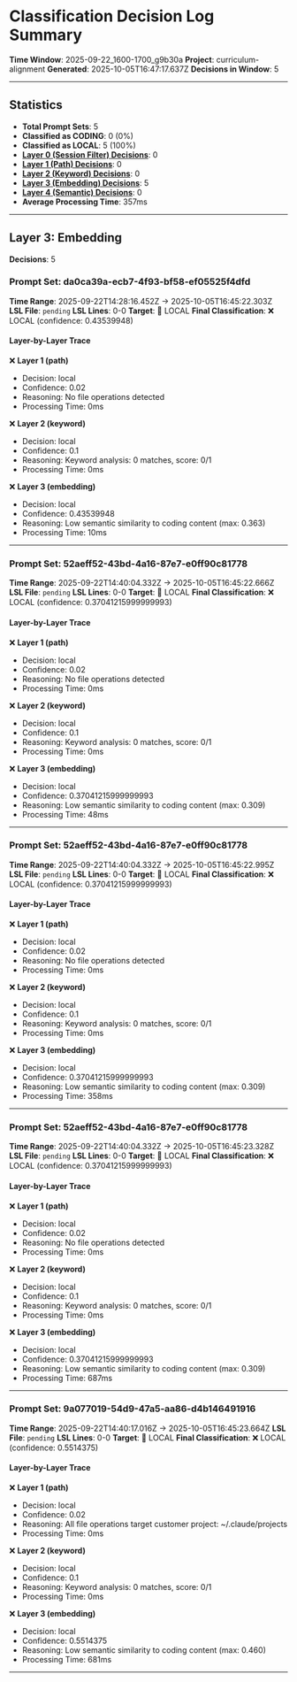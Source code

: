 # Classification Decision Log Summary

**Time Window**: 2025-09-22_1600-1700_g9b30a
**Project**: curriculum-alignment
**Generated**: 2025-10-05T16:47:17.637Z
**Decisions in Window**: 5

---

## Statistics

- **Total Prompt Sets**: 5
- **Classified as CODING**: 0 (0%)
- **Classified as LOCAL**: 5 (100%)
- **[Layer 0 (Session Filter) Decisions](#layer-0-session-filter)**: 0
- **[Layer 1 (Path) Decisions](#layer-1-path)**: 0
- **[Layer 2 (Keyword) Decisions](#layer-2-keyword)**: 0
- **[Layer 3 (Embedding) Decisions](#layer-3-embedding)**: 5
- **[Layer 4 (Semantic) Decisions](#layer-4-semantic)**: 0
- **Average Processing Time**: 357ms

---

## Layer 3: Embedding

**Decisions**: 5

### Prompt Set: da0ca39a-ecb7-4f93-bf58-ef05525f4dfd

**Time Range**: 2025-09-22T14:28:16.452Z → 2025-10-05T16:45:22.303Z
**LSL File**: `pending`
**LSL Lines**: 0-0
**Target**: 📍 LOCAL
**Final Classification**: ❌ LOCAL (confidence: 0.43539948)

#### Layer-by-Layer Trace

❌ **Layer 1 (path)**
- Decision: local
- Confidence: 0.02
- Reasoning: No file operations detected
- Processing Time: 0ms

❌ **Layer 2 (keyword)**
- Decision: local
- Confidence: 0.1
- Reasoning: Keyword analysis: 0 matches, score: 0/1
- Processing Time: 0ms

❌ **Layer 3 (embedding)**
- Decision: local
- Confidence: 0.43539948
- Reasoning: Low semantic similarity to coding content (max: 0.363)
- Processing Time: 10ms

---

### Prompt Set: 52aeff52-43bd-4a16-87e7-e0ff90c81778

**Time Range**: 2025-09-22T14:40:04.332Z → 2025-10-05T16:45:22.666Z
**LSL File**: `pending`
**LSL Lines**: 0-0
**Target**: 📍 LOCAL
**Final Classification**: ❌ LOCAL (confidence: 0.37041215999999993)

#### Layer-by-Layer Trace

❌ **Layer 1 (path)**
- Decision: local
- Confidence: 0.02
- Reasoning: No file operations detected
- Processing Time: 0ms

❌ **Layer 2 (keyword)**
- Decision: local
- Confidence: 0.1
- Reasoning: Keyword analysis: 0 matches, score: 0/1
- Processing Time: 0ms

❌ **Layer 3 (embedding)**
- Decision: local
- Confidence: 0.37041215999999993
- Reasoning: Low semantic similarity to coding content (max: 0.309)
- Processing Time: 48ms

---

### Prompt Set: 52aeff52-43bd-4a16-87e7-e0ff90c81778

**Time Range**: 2025-09-22T14:40:04.332Z → 2025-10-05T16:45:22.995Z
**LSL File**: `pending`
**LSL Lines**: 0-0
**Target**: 📍 LOCAL
**Final Classification**: ❌ LOCAL (confidence: 0.37041215999999993)

#### Layer-by-Layer Trace

❌ **Layer 1 (path)**
- Decision: local
- Confidence: 0.02
- Reasoning: No file operations detected
- Processing Time: 0ms

❌ **Layer 2 (keyword)**
- Decision: local
- Confidence: 0.1
- Reasoning: Keyword analysis: 0 matches, score: 0/1
- Processing Time: 0ms

❌ **Layer 3 (embedding)**
- Decision: local
- Confidence: 0.37041215999999993
- Reasoning: Low semantic similarity to coding content (max: 0.309)
- Processing Time: 358ms

---

### Prompt Set: 52aeff52-43bd-4a16-87e7-e0ff90c81778

**Time Range**: 2025-09-22T14:40:04.332Z → 2025-10-05T16:45:23.328Z
**LSL File**: `pending`
**LSL Lines**: 0-0
**Target**: 📍 LOCAL
**Final Classification**: ❌ LOCAL (confidence: 0.37041215999999993)

#### Layer-by-Layer Trace

❌ **Layer 1 (path)**
- Decision: local
- Confidence: 0.02
- Reasoning: No file operations detected
- Processing Time: 0ms

❌ **Layer 2 (keyword)**
- Decision: local
- Confidence: 0.1
- Reasoning: Keyword analysis: 0 matches, score: 0/1
- Processing Time: 0ms

❌ **Layer 3 (embedding)**
- Decision: local
- Confidence: 0.37041215999999993
- Reasoning: Low semantic similarity to coding content (max: 0.309)
- Processing Time: 687ms

---

### Prompt Set: 9a077019-54d9-47a5-aa86-d4b146491916

**Time Range**: 2025-09-22T14:40:17.016Z → 2025-10-05T16:45:23.664Z
**LSL File**: `pending`
**LSL Lines**: 0-0
**Target**: 📍 LOCAL
**Final Classification**: ❌ LOCAL (confidence: 0.5514375)

#### Layer-by-Layer Trace

❌ **Layer 1 (path)**
- Decision: local
- Confidence: 0.02
- Reasoning: All file operations target customer project: ~/.claude/projects
- Processing Time: 0ms

❌ **Layer 2 (keyword)**
- Decision: local
- Confidence: 0.1
- Reasoning: Keyword analysis: 0 matches, score: 0/1
- Processing Time: 0ms

❌ **Layer 3 (embedding)**
- Decision: local
- Confidence: 0.5514375
- Reasoning: Low semantic similarity to coding content (max: 0.460)
- Processing Time: 681ms

---

